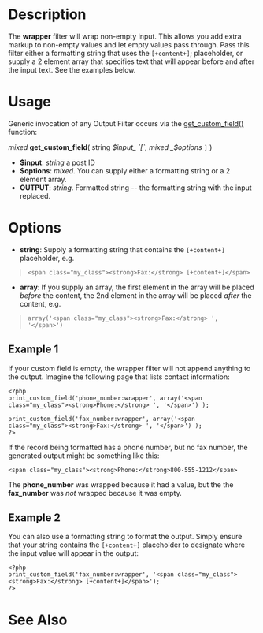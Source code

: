 

# Description #

The **wrapper** filter will wrap non-empty input. This allows you add extra markup to non-empty values and let empty values pass through. Pass this filter either a formatting string that uses the `[+content+]`; placeholder, or supply a 2 element array that specifies text that will appear before and after the input text.  See the examples below.

# Usage #

Generic invocation of any Output Filter occurs via the [get\_custom\_field()](TemplateFunctions#get_custom_field.md) function:

_mixed_ **get\_custom\_field**( string _$input_ `[`, mixed _$options_ `]` )

  * **$input**: _string_ a post ID
  * **$options**: _mixed_. You can supply either a formatting string or a 2 element array.
  * **OUTPUT**: _string_. Formatted string -- the formatting string with the input replaced.

# Options #

  * **string**: Supply a formatting string that contains the `[+content+]` placeholder, e.g.

> `<span class="my_class"><strong>Fax:</strong> [+content+]</span>`

  * **array**: If you supply an array, the first element in the array will be placed _before_ the content, the 2nd element in the array will be placed _after_ the content, e.g.

> `array('<span class="my_class"><strong>Fax:</strong> ', '</span>')`

## Example 1 ##

If your custom field is empty, the wrapper filter will not append anything to the output.  Imagine the following page that lists contact information:

```
<?php
print_custom_field('phone_number:wrapper', array('<span class="my_class"><strong>Phone:</strong> ', '</span>') );

print_custom_field('fax_number:wrapper', array('<span class="my_class"><strong>Fax:</strong> ', '</span>') );
?>
```

If the record being formatted has a phone number, but no fax number, the generated output might be something like this:

```
<span class="my_class"><strong>Phone:</strong>800-555-1212</span>
```

The **phone\_number** was wrapped because it had a value, but the the **fax\_number** was _not_ wrapped because it was empty.

## Example 2 ##

You can also use a formatting string to format the output.  Simply ensure that your string contains the  `[+content+]` placeholder to designate where the input value will appear in the output:

```
<?php
print_custom_field('fax_number:wrapper', '<span class="my_class"><strong>Fax:</strong> [+content+]</span>');
?>
```

# See Also #
